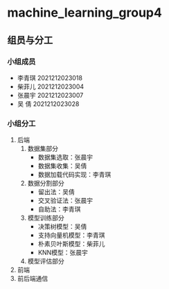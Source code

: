 # machine_learning_group4
## 组员与分工
### 小组成员
- 李青琪 2021212023018
- 柴菲儿 2021212023004
- 张晨宇 2021212023007
- 吴  倩 2021212023028
### 小组分工
1. 后端
    1. 数据集部分
        - 数据集选取：张晨宇
        - 数据集收集：吴倩
        - 数据加载代码实现：李青琪
    2. 数据分割部分
        - 留出法：吴倩
        - 交叉验证法：张晨宇
        - 自助法：李青琪
    3. 模型训练部分
        - 决策树模型：吴倩
        - 支持向量机模型：李青琪
        - 朴素贝叶斯模型：柴菲儿
        - KNN模型：张晨宇
    4. 模型评估部分
3. 前端
4. 前后端通信
